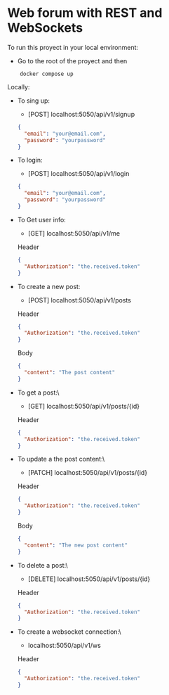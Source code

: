 # Web forum with REST and WebSockets

To run this proyect in your local environment:

- Go to the root of the proyect and then

```console
    docker compose up
```

Locally:

- To sing up:

  - [POST] localhost:5050/api/v1/signup

  ```json
  {
    "email": "your@email.com",
    "password": "yourpassword"
  }
  ```

- To login:

  - [POST] localhost:5050/api/v1/login

  ```json
  {
    "email": "your@email.com",
    "password": "yourpassword"
  }
  ```

- To Get user info:

  - [GET] localhost:5050/api/v1/me

  Header

  ```json
  {
    "Authorization": "the.received.token"
  }
  ```

- To create a new post:

  - [POST] localhost:5050/api/v1/posts

  Header

  ```json
  {
    "Authorization": "the.received.token"
  }
  ```

  Body

  ```json
  {
    "content": "The post content"
  }
  ```

- To get a post:\

  - [GET] localhost:5050/api/v1/posts/{id}

  Header

  ```json
  {
    "Authorization": "the.received.token"
  }
  ```

- To update a the post content:\

  - [PATCH] localhost:5050/api/v1/posts/{id}

  Header

  ```json
  {
    "Authorization": "the.received.token"
  }
  ```

  Body

  ```json
  {
    "content": "The new post content"
  }
  ```

- To delete a post:\

  - [DELETE] localhost:5050/api/v1/posts/{id}

  Header

  ```json
  {
    "Authorization": "the.received.token"
  }
  ```

- To create a websocket connection:\

  - localhost:5050/api/v1/ws

  Header

  ```json
  {
    "Authorization": "the.received.token"
  }
  ```
